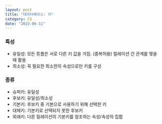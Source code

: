 ```yaml
---
layout: post
title: "데이터베이스: 키"
category: CS
date: "2023-06-11"
---
```


### 특성

- 유일성: 모든 튜플은 서로 다른 키 값을 가짐. (중복허용) 릴레이션 간 관계를 맺을 때 활용
- 최소성: 꼭 필요한 최소한의 속성으로만 키를 구성

### 종류

- 슈퍼키: 유일성
- 후보키: 유일성/최소성
- 기본키: 후보키 중 기본으로 사용하기 위해 선택한 키
- 대체키: 기본키로 선택되지 못한 후보키
- 외래키: 다른 릴레이션의 기본키를 참조하는 속성/속성의 집합
